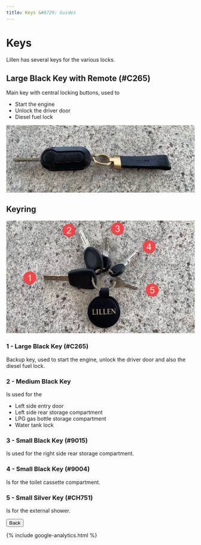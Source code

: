 ```yaml
---
title: Keys &#8729; Guides 
---
```


<link href="../styles/custom.css" rel="stylesheet" />

# Keys
Lillen has several keys for the various locks.

## Large Black Key with Remote (#C265)
Main key with central locking buttons, used to
- Start the engine
- Unlock the driver door
- Diesel fuel lock

![main-key](images/main-key.jpg)

## Keyring
![keyring](images/keyring.jpg)

### 1 - Large Black Key (#C265)
Backup key, used to start the engine, unlock the driver door and also the diesel fuel lock.

### 2 - Medium Black Key 
Is used for the 
- Left side entry door
- Left side rear storage compartment
- LPG gas bottle storage compartment
- Water tank lock

### 3 - Small Black Key (#9015)
Is used for the right side rear storage compartment.

### 4 - Small Black Key (#9004)
Is for the toilet cassette compartment.

### 5 - Small Silver Key (#CH751)
Is for the external shower.

<a href="/#guides"><button class="nav-button"><i class="arrow arrow-left"></i> Back</button></a>

{% include google-analytics.html %}